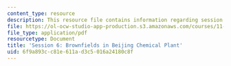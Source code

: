 ```yaml
---
content_type: resource
description: This resource file contains information regarding session 6.
file: https://ol-ocw-studio-app-production.s3.amazonaws.com/courses/11-s945-urbanizing-china-a-reflective-dialogue-fall-2013/6f9a893cc81e611ad3c5016a24180c8f_MIT11_S945F13_Session6.pdf
file_type: application/pdf
resourcetype: Document
title: 'Session 6: Brownfields in Beijing Chemical Plant'
uid: 6f9a893c-c81e-611a-d3c5-016a24180c8f
---
```

